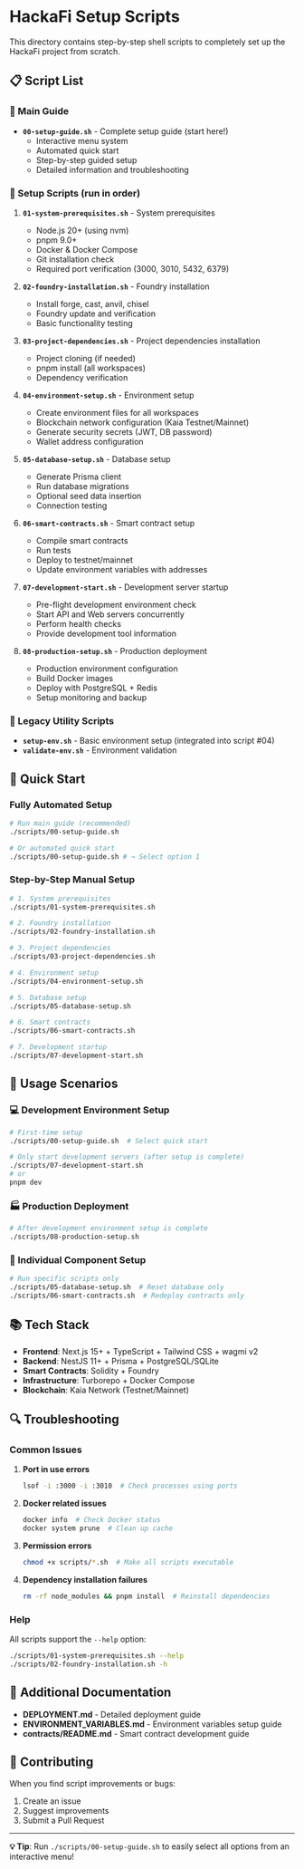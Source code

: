 # HackaFi Setup Scripts

This directory contains step-by-step shell scripts to completely set up the HackaFi project from scratch.

## 📋 Script List

### 🚀 Main Guide

- **`00-setup-guide.sh`** - Complete setup guide (start here!)
  - Interactive menu system
  - Automated quick start
  - Step-by-step guided setup
  - Detailed information and troubleshooting

### 🔧 Setup Scripts (run in order)

1. **`01-system-prerequisites.sh`** - System prerequisites
   - Node.js 20+ (using nvm)
   - pnpm 9.0+
   - Docker & Docker Compose
   - Git installation check
   - Required port verification (3000, 3010, 5432, 6379)

2. **`02-foundry-installation.sh`** - Foundry installation
   - Install forge, cast, anvil, chisel
   - Foundry update and verification
   - Basic functionality testing

3. **`03-project-dependencies.sh`** - Project dependencies installation
   - Project cloning (if needed)
   - pnpm install (all workspaces)
   - Dependency verification

4. **`04-environment-setup.sh`** - Environment setup
   - Create environment files for all workspaces
   - Blockchain network configuration (Kaia Testnet/Mainnet)
   - Generate security secrets (JWT, DB password)
   - Wallet address configuration

5. **`05-database-setup.sh`** - Database setup
   - Generate Prisma client
   - Run database migrations
   - Optional seed data insertion
   - Connection testing

6. **`06-smart-contracts.sh`** - Smart contract setup
   - Compile smart contracts
   - Run tests
   - Deploy to testnet/mainnet
   - Update environment variables with addresses

7. **`07-development-start.sh`** - Development server startup
   - Pre-flight development environment check
   - Start API and Web servers concurrently
   - Perform health checks
   - Provide development tool information

8. **`08-production-setup.sh`** - Production deployment
   - Production environment configuration
   - Build Docker images
   - Deploy with PostgreSQL + Redis
   - Setup monitoring and backup

### 🔨 Legacy Utility Scripts

- **`setup-env.sh`** - Basic environment setup (integrated into script #04)
- **`validate-env.sh`** - Environment validation

## 🚀 Quick Start

### Fully Automated Setup

```bash
# Run main guide (recommended)
./scripts/00-setup-guide.sh

# Or automated quick start
./scripts/00-setup-guide.sh # → Select option 1
```

### Step-by-Step Manual Setup

```bash
# 1. System prerequisites
./scripts/01-system-prerequisites.sh

# 2. Foundry installation
./scripts/02-foundry-installation.sh

# 3. Project dependencies
./scripts/03-project-dependencies.sh

# 4. Environment setup
./scripts/04-environment-setup.sh

# 5. Database setup
./scripts/05-database-setup.sh

# 6. Smart contracts
./scripts/06-smart-contracts.sh

# 7. Development startup
./scripts/07-development-start.sh
```

## 🎯 Usage Scenarios

### 💻 Development Environment Setup

```bash
# First-time setup
./scripts/00-setup-guide.sh  # Select quick start

# Only start development servers (after setup is complete)
./scripts/07-development-start.sh
# or
pnpm dev
```

### 🏭 Production Deployment

```bash
# After development environment setup is complete
./scripts/08-production-setup.sh
```

### 🔧 Individual Component Setup

```bash
# Run specific scripts only
./scripts/05-database-setup.sh  # Reset database only
./scripts/06-smart-contracts.sh  # Redeploy contracts only
```

## 📚 Tech Stack

- **Frontend**: Next.js 15+ + TypeScript + Tailwind CSS + wagmi v2
- **Backend**: NestJS 11+ + Prisma + PostgreSQL/SQLite
- **Smart Contracts**: Solidity + Foundry
- **Infrastructure**: Turborepo + Docker Compose
- **Blockchain**: Kaia Network (Testnet/Mainnet)

## 🔍 Troubleshooting

### Common Issues

1. **Port in use errors**

   ```bash
   lsof -i :3000 -i :3010  # Check processes using ports
   ```

2. **Docker related issues**

   ```bash
   docker info  # Check Docker status
   docker system prune  # Clean up cache
   ```

3. **Permission errors**

   ```bash
   chmod +x scripts/*.sh  # Make all scripts executable
   ```

4. **Dependency installation failures**

   ```bash
   rm -rf node_modules && pnpm install  # Reinstall dependencies
   ```

### Help

All scripts support the `--help` option:

```bash
./scripts/01-system-prerequisites.sh --help
./scripts/02-foundry-installation.sh -h
```

## 📖 Additional Documentation

- **DEPLOYMENT.md** - Detailed deployment guide
- **ENVIRONMENT_VARIABLES.md** - Environment variables setup guide
- **contracts/README.md** - Smart contract development guide

## 🤝 Contributing

When you find script improvements or bugs:

1. Create an issue
2. Suggest improvements
3. Submit a Pull Request

---

**💡 Tip**: Run `./scripts/00-setup-guide.sh` to easily select all options from an interactive menu!

